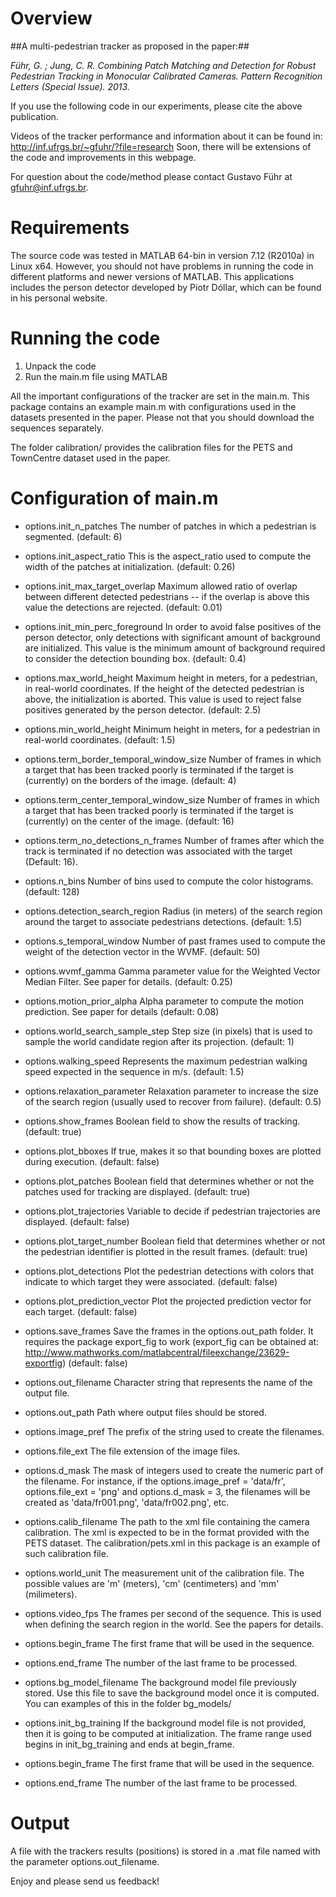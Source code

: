 Overview
=========

##A multi-pedestrian tracker as proposed in the paper:##

*Führ, G. ; Jung, C. R. Combining Patch Matching and Detection for Robust* 
*Pedestrian Tracking in Monocular Calibrated Cameras. Pattern Recognition Letters* 
*(Special Issue). 2013.*

If you use the following code in our experiments, please cite the above publication.

Videos of the tracker performance and information about it can be found in: http://inf.ufrgs.br/~gfuhr/?file=research
Soon, there will be extensions of the code and improvements in this webpage.

For question about the code/method please contact Gustavo Führ
at gfuhr@inf.ufrgs.br.

Requirements
============

The source code was tested in MATLAB 64-bin in version
7.12 (R2010a) in Linux x64. However, you should not have 
problems in running the code in different platforms and 
newer versions of MATLAB. This applications includes the 
person detector developed by Piotr Dóllar, which can be
found in his personal website. 

Running the code
================
1. Unpack the code
2. Run the main.m file using MATLAB

All the important configurations of the tracker are set in the main.m. This package contains
an example main.m with configurations used in the datasets presented in the paper. 
Please not that you should download the sequences separately.

The folder calibration/ provides the calibration files for the PETS and TownCentre
dataset used in the paper.

Configuration of main.m
=======================
	
- options.init_n_patches 
	The number of patches in which a pedestrian is segmented. (default: 6)
	
- options.init_aspect_ratio 
	This is the aspect_ratio used to compute the width of the patches at
	initialization. (default: 0.26)
	
- options.init_max_target_overlap 
	Maximum allowed ratio of overlap between different detected pedestrians --
	if the overlap is above this value the detections are rejected. (default: 0.01)

- options.init_min_perc_foreground 
	In order to avoid false positives of the person detector, only detections with
	significant amount of background are initialized. This value is the minimum amount
	of background required to consider the detection bounding box. (default: 0.4)

- options.max_world_height
	Maximum height in meters, for a pedestrian, in real-world coordinates. If the height
	of the detected pedestrian is above, the initialization is aborted. This value is used 
	to reject false positives generated by the person detector. (default: 2.5)

- options.min_world_height
	Minimum height in meters, for a pedestrian in real-world coordinates. (default: 1.5)

- options.term_border_temporal_window_size 
	Number of frames in which a target that has been tracked poorly 
	is terminated if the target is (currently) on the borders of the image. (default: 4)

- options.term_center_temporal_window_size 
	Number of frames in which a target that has been tracked poorly 
	is terminated if the target is (currently) on the center of the image. (default: 16)

- options.term_no_detections_n_frames 
	Number of frames after which the track is terminated if no detection was
	associated with the target (Default: 16).

- options.n_bins
	Number of bins used to compute the color histograms. (default: 128)

- options.detection_search_region
	Radius (in meters) of the search region around the target to associate 
	pedestrians detections. (default: 1.5)

- options.s_temporal_window
	Number of past frames used to compute the weight of the detection vector
	in the WVMF. (default: 50)

- options.wvmf_gamma 
	Gamma parameter value for the Weighted Vector Median Filter. See paper
	for details. (default: 0.25)

- options.motion_prior_alpha
	Alpha parameter to compute the motion prediction. See paper for details
	(default: 0.08)
	
- options.world_search_sample_step
	Step size (in pixels) that is used to sample the world candidate region after
	its projection. (default: 1)

- options.walking_speed
	Represents the maximum pedestrian walking speed expected in the sequence in m/s. 
	(default: 1.5)

- options.relaxation_parameter
	Relaxation parameter to increase the size of the search region (usually used to 
	recover from failure). 
	(default: 0.5)

- options.show_frames
	Boolean field to show the results of tracking. (default: true)

- options.plot_bboxes 
	If true, makes it so that bounding boxes are plotted during execution. 
	(default: false)

- options.plot_patches 
	Boolean field that determines whether or not the patches used for tracking
	are displayed. (default: true)

- options.plot_trajectories 
	Variable to decide if pedestrian trajectories are displayed. 
	(default: false)
	
- options.plot_target_number 
	Boolean field that determines whether or not the pedestrian identifier is
	plotted in the result frames. (default: true)	

- options.plot_detections 
	Plot the pedestrian detections with colors that indicate to which target
	they were associated. (default: false)

- options.plot_prediction_vector 
	Plot the projected prediction vector for each target. (default: false)

- options.save_frames 
	Save the frames in the options.out_path folder.
	It requires the package export_fig to work (export_fig can be obtained
	at: http://www.mathworks.com/matlabcentral/fileexchange/23629-exportfig)
	(default: false)

- options.out_filename 
	Character string that represents the name of the output file. 

- options.out_path 
	Path where output files should be stored.

- options.image_pref
	The prefix of the string used to create the filenames.

- options.file_ext
	The file extension of the image files.

- options.d_mask
	The mask of integers used to create the numeric part of the 
	filename. For instance, if the options.image_pref = 'data/fr', options.file_ext = 'png' 
	and options.d_mask = 3, the filenames will be created as 'data/fr001.png', 
	'data/fr002.png', etc.

- options.calib_filename
	The path to the xml file containing the camera calibration. 
	The xml is expected to be in the format provided with the PETS dataset. 
	The calibration/pets.xml in this package is an example of such calibration file.

- options.world_unit
	The measurement unit of the calibration file. The possible values 
	are 'm' (meters), 'cm' (centimeters) and 'mm' (milimeters).

- options.video_fps
	The frames per second of the sequence. This is used when defining 
	the search region in the world. See the papers for details.

- options.begin_frame
	The first frame that will be used in the sequence.

- options.end_frame
	The number of the last frame to be processed.

- options.bg_model_filename 
	The background model file previously stored. Use this file to save the background
	model once it is computed. You can examples of this in the folder bg_models/

- options.init_bg_training 
	If the background model file is not provided, then it is going to be computed at
	initialization. The frame range used begins in init_bg_training and ends at 
	begin_frame.

- options.begin_frame
	The first frame that will be used in the sequence.

- options.end_frame
	The number of the last frame to be processed.
	
Output
======

A file with the trackers results (positions) is stored in a .mat file named with the 
parameter options.out_filename.

Enjoy and please send us feedback!
